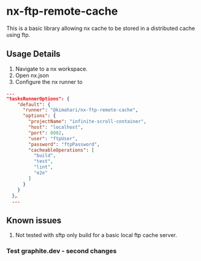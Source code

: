 # nx-ftp-remote-cache

This is a basic library allowing nx cache to be stored in a distributed cache using ftp. 
## Usage Details

1) Navigate to a nx workspace.
2) Open nx.json
3) Configure the nx runner to 

```json
...
"tasksRunnerOptions": {
    "default": {
      "runner": "@kimahari/nx-ftp-remote-cache",
      "options": {
        "projectName": "infinite-scroll-container",
        "host": "localhost",
        "port": 8082,
        "user": "ftpUser",
        "password": "ftpPassword",
        "cacheableOperations": [
          "build",
          "test",
          "lint",
          "e2e"
        ]
      }
    }
  },
  ...
```

## Known issues 

1) Not tested with sftp only build for a basic local ftp cache server.

### Test graphite.dev - second changes